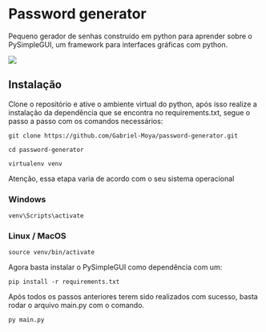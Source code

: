 # Password generator

Pequeno gerador de senhas construído em python para aprender sobre o PySimpleGUI, um framework para interfaces gráficas com python.

![](https://i.imgur.com/MsDotd6.png)

## Instalação

Clone o repositório e ative o ambiente virtual do python, após isso realize a instalação da dependência que se encontra no requirements.txt, segue o passo a passo com os comandos necessários:

`git clone https://github.com/Gabriel-Moya/password-generator.git`

`cd password-generator`

`virtualenv venv`

Atenção, essa etapa varia de acordo com o seu sistema operacional

### Windows

`venv\Scripts\activate`

### Linux / MacOS

`source venv/bin/activate`

Agora basta instalar o PySimpleGUI como dependência com um:

`pip install -r requirements.txt`

Após todos os passos anteriores terem sido realizados com sucesso, basta rodar o arquivo main.py com o comando.

`py main.py`